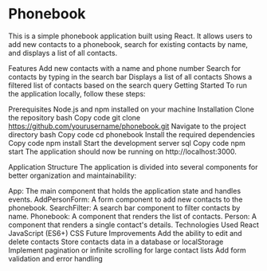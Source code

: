 # Phonebook
This is a simple phonebook application built using React. It allows users to add new contacts to a phonebook, search for existing contacts by name, and displays a list of all contacts.

Features
Add new contacts with a name and phone number
Search for contacts by typing in the search bar
Displays a list of all contacts
Shows a filtered list of contacts based on the search query
Getting Started
To run the application locally, follow these steps:

Prerequisites
Node.js and npm installed on your machine
Installation
Clone the repository
bash
Copy code
git clone https://github.com/yourusername/phonebook.git
Navigate to the project directory
bash
Copy code
cd phonebook
Install the required dependencies
Copy code
npm install
Start the development server
sql
Copy code
npm start
The application should now be running on http://localhost:3000.

Application Structure
The application is divided into several components for better organization and maintainability:

App: The main component that holds the application state and handles events.
AddPersonForm: A form component to add new contacts to the phonebook.
SearchFilter: A search bar component to filter contacts by name.
Phonebook: A component that renders the list of contacts.
Person: A component that renders a single contact's details.
Technologies Used
React
JavaScript (ES6+)
CSS
Future Improvements
Add the ability to edit and delete contacts
Store contacts data in a database or localStorage
Implement pagination or infinite scrolling for large contact lists
Add form validation and error handling

